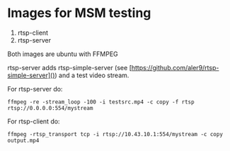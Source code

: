# Images for MSM testing

1. rtsp-client
2. rtsp-server

Both images are ubuntu with FFMPEG

rtsp-server adds rtsp-simple-server (see [https://github.com/aler9/rtsp-simple-server]()) and a test video stream.

For rtsp-server do:

`ffmpeg -re -stream_loop -100 -i testsrc.mp4 -c copy -f rtsp rtsp://0.0.0.0:554/mystream`

For rtsp-client do:

`ffmpeg -rtsp_transport tcp -i rtsp://10.43.10.1:554/mystream -c copy output.mp4`
